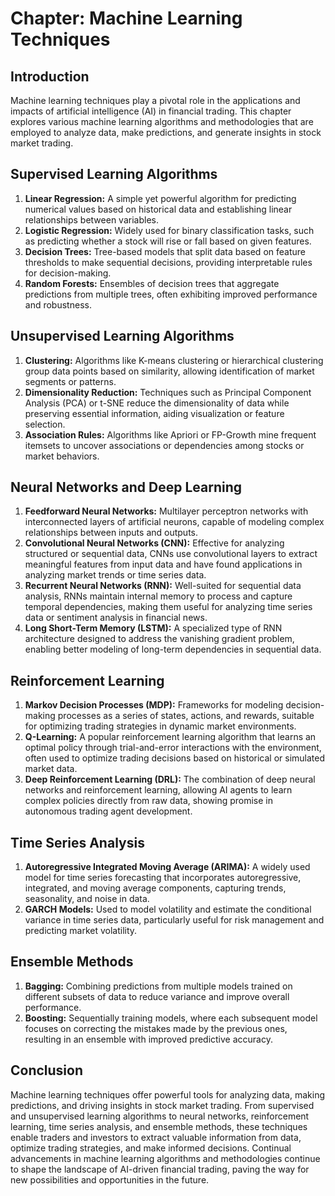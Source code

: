Chapter: Machine Learning Techniques
====================================

Introduction
------------

Machine learning techniques play a pivotal role in the applications and impacts of artificial intelligence (AI) in financial trading. This chapter explores various machine learning algorithms and methodologies that are employed to analyze data, make predictions, and generate insights in stock market trading.

Supervised Learning Algorithms
------------------------------

1. **Linear Regression:** A simple yet powerful algorithm for predicting numerical values based on historical data and establishing linear relationships between variables.
2. **Logistic Regression:** Widely used for binary classification tasks, such as predicting whether a stock will rise or fall based on given features.
3. **Decision Trees:** Tree-based models that split data based on feature thresholds to make sequential decisions, providing interpretable rules for decision-making.
4. **Random Forests:** Ensembles of decision trees that aggregate predictions from multiple trees, often exhibiting improved performance and robustness.

Unsupervised Learning Algorithms
--------------------------------

1. **Clustering:** Algorithms like K-means clustering or hierarchical clustering group data points based on similarity, allowing identification of market segments or patterns.
2. **Dimensionality Reduction:** Techniques such as Principal Component Analysis (PCA) or t-SNE reduce the dimensionality of data while preserving essential information, aiding visualization or feature selection.
3. **Association Rules:** Algorithms like Apriori or FP-Growth mine frequent itemsets to uncover associations or dependencies among stocks or market behaviors.

Neural Networks and Deep Learning
---------------------------------

1. **Feedforward Neural Networks:** Multilayer perceptron networks with interconnected layers of artificial neurons, capable of modeling complex relationships between inputs and outputs.
2. **Convolutional Neural Networks (CNN):** Effective for analyzing structured or sequential data, CNNs use convolutional layers to extract meaningful features from input data and have found applications in analyzing market trends or time series data.
3. **Recurrent Neural Networks (RNN):** Well-suited for sequential data analysis, RNNs maintain internal memory to process and capture temporal dependencies, making them useful for analyzing time series data or sentiment analysis in financial news.
4. **Long Short-Term Memory (LSTM):** A specialized type of RNN architecture designed to address the vanishing gradient problem, enabling better modeling of long-term dependencies in sequential data.

Reinforcement Learning
----------------------

1. **Markov Decision Processes (MDP):** Frameworks for modeling decision-making processes as a series of states, actions, and rewards, suitable for optimizing trading strategies in dynamic market environments.
2. **Q-Learning:** A popular reinforcement learning algorithm that learns an optimal policy through trial-and-error interactions with the environment, often used to optimize trading decisions based on historical or simulated market data.
3. **Deep Reinforcement Learning (DRL):** The combination of deep neural networks and reinforcement learning, allowing AI agents to learn complex policies directly from raw data, showing promise in autonomous trading agent development.

Time Series Analysis
--------------------

1. **Autoregressive Integrated Moving Average (ARIMA):** A widely used model for time series forecasting that incorporates autoregressive, integrated, and moving average components, capturing trends, seasonality, and noise in data.
2. **GARCH Models:** Used to model volatility and estimate the conditional variance in time series data, particularly useful for risk management and predicting market volatility.

Ensemble Methods
----------------

1. **Bagging:** Combining predictions from multiple models trained on different subsets of data to reduce variance and improve overall performance.
2. **Boosting:** Sequentially training models, where each subsequent model focuses on correcting the mistakes made by the previous ones, resulting in an ensemble with improved predictive accuracy.

Conclusion
----------

Machine learning techniques offer powerful tools for analyzing data, making predictions, and driving insights in stock market trading. From supervised and unsupervised learning algorithms to neural networks, reinforcement learning, time series analysis, and ensemble methods, these techniques enable traders and investors to extract valuable information from data, optimize trading strategies, and make informed decisions. Continual advancements in machine learning algorithms and methodologies continue to shape the landscape of AI-driven financial trading, paving the way for new possibilities and opportunities in the future.
